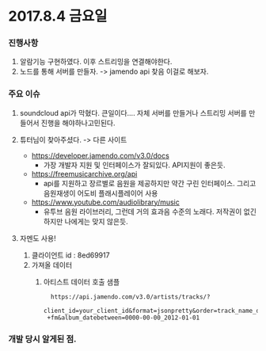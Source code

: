 # 2017.8.4 금요일

### 진행사항
1. 알람기능 구현하였다. 이후 스트리밍을 연결해야한다.
2. 노드를 통해 서버를 만들자. -> jamendo api 찾음 이걸로 해보자.

### 주요 이슈

1. soundcloud api가 막혔다. 큰일이다.... 자체 서버를 만들거나 스트리밍 서버를 만들어서 진행을 해야하나고민된다.
2. 튜터님이 찾아주셨다. -> 다른 사이트
	* https://developer.jamendo.com/v3.0/docs
		* 가장 개발자 지원 및 인터페이스가 잘되있다. API지원이 좋은듯.
	* https://freemusicarchive.org/api
		* api를 지원하고 장르별로 음원을 제공하지만 약간 구린 인터페이스. 그리고 음원재생이 어도비 플래시플레이어 사용
	* https://www.youtube.com/audiolibrary/music
		* 유투브 음원 라이브러리, 그런데 거의 효과음 수준의 노래다. 저작권이 없긴 하지만 나에게는 맞지 않은듯.



3. 자멘도 사용!
	1. 클라이언트 id : 8ed69917
	1. 가져올 데이터
		1. 아티스트 데이터 호출 샘플
			
				 https://api.jamendo.com/v3.0/artists/tracks/?
				client_id=your_client_id&format=jsonpretty&order=track_name_desc&name=we+are
				+fm&album_datebetween=0000-00-00_2012-01-01

### 개발 당시 알게된 점.

